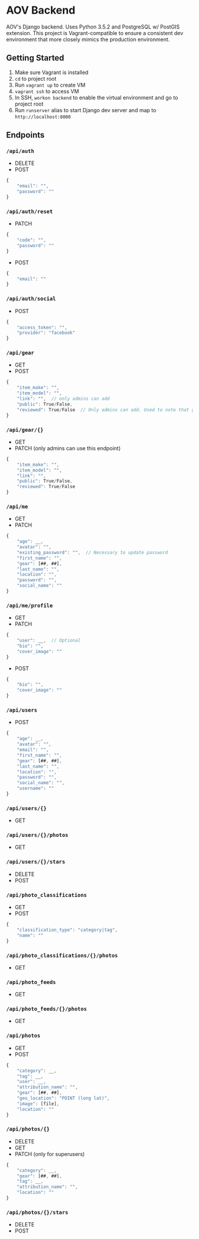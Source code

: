 # AOV Backend
AOV's Django backend. Uses Python 3.5.2 and PostgreSQL w/ PostGIS extension. This project is Vagrant-compatible to
ensure a consistent dev environment that more closely mimics the production environment.

## Getting Started
1. Make sure Vagrant is installed
2. `cd` to project root
3. Run `vagrant up` to create VM
4. `vagrant ssh` to access VM
5. In SSH, `workon backend` to enable the virtual environment and go to project root
6. Run `runserver` alias to start Django dev server and map to `http://localhost:8000`

## Endpoints
### `/api/auth`
* DELETE
* POST 
```javascript
{
    "email": "",
    "password": ""
}
````

### `/api/auth/reset`
* PATCH
```javascript
{
    "code": "",
    "password": ""
}
```
* POST
```javascript
{
    "email": ""
}
```

### `/api/auth/social`
* POST
```javascript
{
    "access_token": "",
    "provider": "facebook"
}
```

### `/api/gear`
* GET
* POST
```javascript
{
    "item_make": "",
    "item_model": "",
    "link": "",  // only admins can add
    "public": True/False,
    "reviewed": True/False  // Only admins can add. Used to note that gear is legit
}
```

### `/api/gear/{}`
* GET
* PATCH (only admins can use this endpoint)
```javascript
{
    "item_make": "",
    "item_model": "",
    "link": "",
    "public": True/False,
    "reviewed": True/False
}
```

### `/api/me`
* GET
* PATCH
```javascript
{
    "age": __,
    "avatar": "",
    "existing_password": "",  // Necessary to update password
    "first_name": "",
    "gear": [##, ##],
    "last_name": "",
    "location": "",
    "password": "",
    "social_name": ""
}
```

### `/api/me/profile`
* GET
* PATCH
```javascript
{
    "user": __,  // Optional
    "bio": "",
    "cover_image": ""
}
```
* POST
```javascript
{
    "bio": "",
    "cover_image": ""
}
```

### `/api/users`
* POST
```javascript
{
    "age": __,
    "avatar": "",
    "email": "",
    "first_name": "",
    "gear": [##, ##],
    "last_name": "",
    "location": "",
    "password": "",
    "social_name": "",
    "username": ""
}
```

### `/api/users/{}`
* GET

### `/api/users/{}/photos`
* GET

### `/api/users/{}/stars`
* DELETE
* POST

### `/api/photo_classifications`
* GET
* POST
```javascript
{
    "classification_type": "category|tag",
    "name": ""
}
```

### `/api/photo_classifications/{}/photos`
* GET

### `/api/photo_feeds`
* GET

### `/api/photo_feeds/{}/photos`
* GET

### `/api/photos`
* GET
* POST
```javascript
{
    "category": __,
    "tag": __,
    "user": __,
    "attribution_name": "",
    "gear": [##, ##],
    "geo_location": "POINT (long lat)",
    "image": [file],
    "location": ""
}
```

### `/api/photos/{}`
* DELETE
* GET
* PATCH (only for superusers)
```javascript
{
    "category": __,
    "gear": [##, ##],
    "tag": __,
    "attribution_name": "",
    "location": ""
}
```

### `/api/photos/{}/stars`
* DELETE
* POST